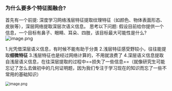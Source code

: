 ### 为什么要多个特征图融合?
首先有一个前提:
	深度学习网络浅层特征提取纹理特征（如颜色、物体表面形态、皮肤等），深层网络提取深层次语义信息。
思考以下问题:
	假设目前给你提供一个信息，一个目标有鼻子、眼睛、耳朵、四肢，该目标最大可能性是什么?
	![image.png](https://article.biliimg.com/bfs/article/354981771e261fccfe8ec38efaf0c6b1911d7987.png)

1.光凭借深层语义信息，有时候不能有助于分类
2.浅层特征感受野较小，往往能提取**细微特征**
3.浅层特征也是经过网络计算的，不用就浪费了
4.深层语义信息提取自浅层语义信息，在往深层提取的过程中==损失了一些信息==（就像研究生可能忘记了怎么去做初中的几何证明题，因为我们专注于学习现在的知识而忘了一些不常用的基础知识）


<img src="https://img-blog.csdnimg.cn/20210316213927771.png?x-oss-process=image/watermark,type_ZmFuZ3poZW5naGVpdGk,shadow_10,text_aHR0cHM6Ly9ibG9nLmNzZG4ubmV0L3dlaXhpbl80NTA3NDU2OA==,size_16,color_FFFFFF,t_70" alt="image.png" style="zoom:80%;" />




